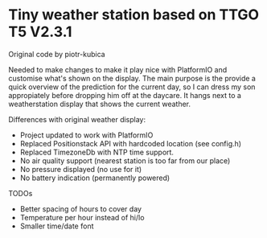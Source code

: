 # Tiny weather station based on TTGO T5 V2.3.1

Original code by piotr-kubica

Needed to make changes to make it play nice with PlatformIO and customise what's shown on the display. The main purpose is the provide a quick overview of the prediction for the current day, so I can dress my son appropiately before dropping him off at the daycare. It hangs next to a weatherstation display that shows the current weather.

Differences with original weather display:
- Project updated to work with PlatformIO
- Replaced Positionstack API with hardcoded location (see config.h)
- Replaced TimezoneDb with NTP time support.
- No air quality support (nearest station is too far from our place)
- No pressure displayed (no use for it)
- No battery indication (permanently powered)

TODOs
- Better spacing of hours to cover day
- Temperature per hour instead of hi/lo
- Smaller time/date font
